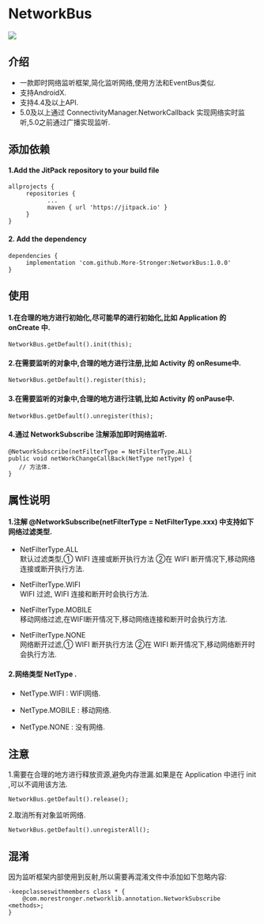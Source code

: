 # NetworkBus

[![](https://jitpack.io/v/More-Stronger/NetworkBus.svg)](https://jitpack.io/#More-Stronger/NetworkBus)

## 介绍

 * 一款即时网络监听框架,简化监听网络,使用方法和EventBus类似.
 * 支持AndroidX.
 * 支持4.4及以上API.
 * 5.0及以上通过 ConnectivityManager.NetworkCallback 实现网络实时监听,5.0之前通过广播实现监听.

## 添加依赖

#### 1.Add the JitPack repository to your build file

	allprojects {
         repositories {
			   ...
			   maven { url 'https://jitpack.io' }
		 }
	}

#### 2. Add the dependency

	dependencies {
	     implementation 'com.github.More-Stronger:NetworkBus:1.0.0'
	}

## 使用

#### 1.在合理的地方进行初始化,尽可能早的进行初始化,比如 Application 的 onCreate 中.
	NetworkBus.getDefault().init(this);

#### 2.在需要监听的对象中,合理的地方进行注册,比如 Activity 的 onResume中.
	NetworkBus.getDefault().register(this);

#### 3.在需要监听的对象中,合理的地方进行注销,比如 Activity 的 onPause中.
	NetworkBus.getDefault().unregister(this);

#### 4.通过 NetworkSubscribe 注解添加即时网络监听.
    @NetworkSubscribe(netFilterType = NetFilterType.ALL)
    public void netWorkChangeCallBack(NetType netType) {
       // 方法体.
    }

## 属性说明

#### 1.注解 @NetworkSubscribe(netFilterType = NetFilterType.xxx) 中支持如下网络过滤类型.

 * NetFilterType.ALL
   <br>默认过滤类型,① WIFI 连接或断开执行方法 ②在 WIFI 断开情况下,移动网络连接或断开执行方法.

 * NetFilterType.WIFI
   <br>WIFI 过滤, WIFI 连接和断开时会执行方法.

 * NetFilterType.MOBILE
   <br>移动网络过滤,在WIFI断开情况下,移动网络连接和断开时会执行方法.

 * NetFilterType.NONE
   <br>网络断开过滤,① WIFI 断开执行方法  ②在 WIFI 断开情况下,移动网络断开时会执行方法.

#### 2.网络类型 NetType .

 * NetType.WIFI : WIFI网络.

 * NetType.MOBILE : 移动网络.

 * NetType.NONE : 没有网络.


## 注意

   1.需要在合理的地方进行释放资源,避免内存泄漏.如果是在 Application 中进行 init ,可以不调用该方法.

	NetworkBus.getDefault().release();

   2.取消所有对象监听网络.

    NetworkBus.getDefault().unregisterAll();
    
## 混淆
    
   因为监听框架内部使用到反射,所以需要再混淆文件中添加如下忽略内容:
    
    -keepclasseswithmembers class * {
        @com.morestronger.networklib.annotation.NetworkSubscribe <methods>;
    }
